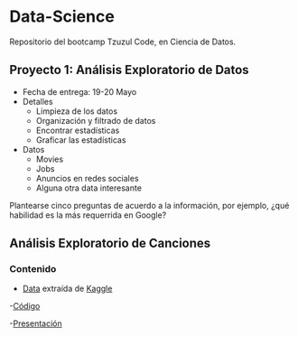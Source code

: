 # Data-Science

Repositorio del bootcamp Tzuzul Code, en Ciencia de Datos.

## Proyecto 1: Análisis Exploratorio de Datos

- Fecha de entrega: 19-20 Mayo
- Detalles
  - Limpieza de los datos
  - Organización y filtrado de datos
  - Encontrar estadísticas
  - Graficar las estadísticas
- Datos
  - Movies
  - Jobs
  - Anuncios en redes sociales
  - Alguna otra data interesante
 
 
 Plantearse cinco preguntas de acuerdo a la información, por ejemplo, ¿qué habilidad es la más requerrida en Google?
 
 ## Análisis Exploratorio de Canciones
 
 ### Contenido
- [Data](https://github.com/semilun4/Data-Science/blob/main/Data/songs.csv) extraída de [Kaggle](https://www.kaggle.com/datasets/paradisejoy/top-hits-spotify-from-20002019)

-[Código](https://github.com/semilun4/Data-Science/blob/main/Proyecto_DS1.ipynb)

-[Presentación](https://www.canva.com/design/DAFA-nyVFgk/Dt-gnAA-dqHRtmXSZ3crUw/view?utm_content=DAFA-nyVFgk&utm_campaign=designshare&utm_medium=link&utm_source=publishsharelink#14)


